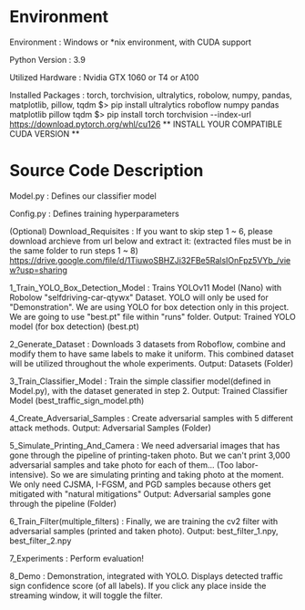# Environment

Environment        : Windows or *nix environment, with CUDA support 

Python Version     : 3.9 

Utilized Hardware  : Nvidia GTX 1060 or T4 or A100 

Installed Packages :
    torch, torchvision, ultralytics, robolow, numpy, pandas, matplotlib, pillow, tqdm
    $> pip install ultralytics roboflow numpy pandas matplotlib pillow tqdm 
    $> pip install torch torchvision --index-url https://download.pytorch.org/whl/cu126
       ** INSTALL YOUR COMPATIBLE CUDA VERSION **


# Source Code Description

Model.py  : Defines our classifier model

Config.py : Defines training hyperparameters

(Optional) Download_Requisites : If you want to skip step 1 ~ 6, 
                                  please download archieve from url below and extract it:
                                  (extracted files must be in the same folder to run steps 1 ~ 8)
                                  https://drive.google.com/file/d/1TiuwoSBHZJi32FBe5RalsIOnFpz5VYb_/view?usp=sharing


1_Train_YOLO_Box_Detection_Model  : Trains YOLOv11 Model (Nano) with 
                                    Robolow "selfdriving-car-qtywx" Dataset.
                                    YOLO will only be used for "Demonstration". 
                                    We are using YOLO for box detection only in
                                    this project. We are going to use "best.pt" 
                                    file within "runs" folder.
                                    Output: Trained YOLO model (for box detection)
                                    (best.pt)


 2_Generate_Dataset : Downloads 3 datasets from Roboflow, combine and modify 
                      them to have same labels to make it uniform. This combined
                      dataset will be utilized throughout the whole experiments.
                      Output: Datasets (Folder)
 

 3_Train_Classifier_Model : Train the simple classifier model(defined in Model.py),
                            with the dataset generated in step 2.
                            Output: Trained Classifier Model 
                            (best_traffic_sign_model.pth)


 4_Create_Adversarial_Samples : Create adversarial samples with 5 different 
                                attack methods.
                                Output: Adversarial Samples (Folder)


 5_Simulate_Printing_And_Camera : We need adversarial images that has gone through the
                                  pipeline of printing-taken photo. But we can't
                                  print 3,000 adversarial samples and take photo for
                                  each of them... (Too labor-intensive).
                                  So we are simulating printing and taking photo
                                  at the moment.
                                  We only need CJSMA, I-FGSM, and PGD samples because
                                  others get mitigated with "natural mitigations"
                                  Output: Adversarial samples gone through the pipeline
                                  (Folder)


 6_Train_Filter(multiple_filters) : Finally, we are training the cv2 filter with
                                    adversarial samples (printed and taken photo).
                                    Output: best_filter_1.npy, best_filter_2.npy


 7_Experiments : Perform evaluation!

 8_Demo : Demonstration, integrated with YOLO.
          Displays detected traffic sign confidence score (of all labels).
          If you click any place inside the streaming window, it will toggle the filter.

